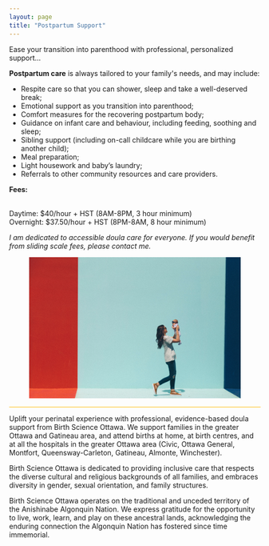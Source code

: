```yaml
---
layout: page
title: "Postpartum Support"
---
```

<p> </p>
<p>Ease your transition into parenthood with professional, personalized support...</p>

<p><b>Postpartum care</b> is always tailored to your family's needs, and may include:</p>
<ul><li>Respite care so that you can shower, sleep and take a well-deserved break;</li>
<li>Emotional support as you transition into parenthood;</li>
<li>Comfort measures for the recovering postpartum body;</li>
<li>Guidance on infant care and behaviour, including feeding, soothing and sleep;</li>
<li>Sibling support (including on-call childcare while you are birthing another child);</li>
<li>Meal preparation;</li>
<li>Light housework and baby’s laundry;</li>
<li>Referrals to other community resources and care providers.</li></ul>

<p><b>Fees:</b>

<br>Daytime: $40/hour + HST (8AM-8PM, 3 hour minimum)
<br>Overnight: $37.50/hour + HST (8PM-8AM, 8 hour minimum)


<p><i>I am dedicated to accessible doula care for everyone. If you would benefit from sliding scale fees, please contact me.</i></p>


<figure>
  <img src="assets/images/unsplash-pp.jpg" />
</figure>

<hr style="height:1px;border-width:0;color:#ffb901;background-color:#ffb901">

<footer>
<p>Uplift your perinatal experience with professional, evidence-based doula support from Birth Science Ottawa. We support families in the greater Ottawa and Gatineau area, and attend births at home, at birth centres, and at all the hospitals in the greater Ottawa area (Civic, Ottawa General, Montfort, Queensway-Carleton, Gatineau, Almonte, Winchester).</p>

<p>Birth Science Ottawa is dedicated to providing inclusive care that respects the diverse cultural and religious backgrounds of all families, and embraces diversity in gender, sexual orientation, and family structures.</p>

<p>Birth Science Ottawa operates on the traditional and unceded territory of the Anishinabe Algonquin Nation. We express gratitude for the opportunity to live, work, learn, and play on these ancestral lands, acknowledging the enduring connection the Algonquin Nation has fostered since time immemorial.</p>
</footer>
